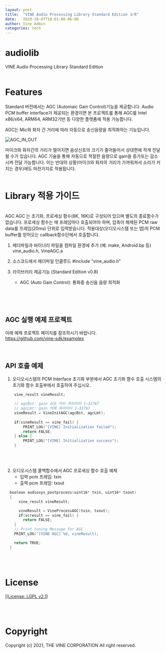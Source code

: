 ```yaml
---
layout: post
title:  "VINE Audio Processing Library Standard Edition 소개"
date:   2020-10-07T10:01:00-06:00
author: Vine Admin
categories: tech
---
```


# audiolib
VINE Audio Processing Library Standard Edition
<br/>
<br/>

# Features
Standard 버전에서는 AGC (Automaic Gain Control)기능을 제공합니다.
Audio PCM buffer interface가 제공되는 환경이면 본 프로젝트를 통해 AGC를 Intel x86/x64, ARM64, ARM32기반 등 다양한 플랫폼에 적용 가능합니다.

AGC는 Mic와 화자 간 거리에 따라 자동으로 송신음량을 최적화하는 기능입니다.

![AGC_IN_OUT](https://user-images.githubusercontent.com/75764437/142515569-30c9f4c5-b1ca-4668-93c7-e43e07bab56c.png)

마이크와 화자간의 거리가 멀어지면 음성신호의 크기가 줄어들어서 상대편에 작게 전달될 수가 있습니다.
AGC 기술을 통해 자동으로 적절한 음량으로 gain을 증가또는 감소시켜 전달 가능합니다. 이는 반대의 상황(마이크와 화자의 거리가 가까워져서 소리가 커지는 경우)에도 마찬가지로 적용됩니다.
<br/>
<br/>

# Library 적용 가이드

<br/>
AGC
AGC 는 초기화, 프로세싱 함수(8K, 16K)로 구성되어 있으며 별도의 종료함수가 없습니다.
프로세싱 함수는 매 프레임마다 호출되어야 하며, 압축이 해제된 PCM raw data를 프레임(20ms) 단위로 입력받습니다.
적용대상(오디오시스템 또는 앱)의 PCM buffer를 얻어오는 callback함수단에서 호출합니다.
   
1. 헤더파일과 바이너리 파일을 컴파일 환경에 추가
  (예: make, Android.bp 등)
	vine_audio.h, VineAGC.a

2. 소스코드에서 헤더파일 인클루드
	#include “vine_audio.h”

3. 라이브러리 제공기능 (Standard Edition v0.8)
	- AGC (Auto Gain Control): 통화중 송신음 음량 최적화

<br/>   
<br/>
<br/>


## AGC 실행 예제 프로젝트

아래 예제 프로젝트 페이지를 참조하시기 바랍니다.<br/>
https://github.com/vine-sdk/examples
<br/>
<br/>
<br/>

## API 호출 예제

1. 오디오시스템의 PCM Interface 초기화 부분에서 AGC 초기화 함수 호출
시스템의 초기화 함수 호출부에서 호출하여 주십시오.

```c
    vine_result vineResult;
    
    // agcBst: gain 상승 커브 파라미터 1~32767
    // agcLmt: gain 억제 파라미터 1~32767
    vineResult = VineInitAGC(agcBst, agcLmt);
    
    if(vineResult == vine_fail) {
    	PRINT_LOG("[VINE] Initialization failed");
    	return FALSE;
    } else {
    	PRINT_LOG("[VINE] Initialization success");
    }
```    
       
<br/>
<br/>

2. 오디오시스템 콜백함수에서 AGC 프로세싱 함수 호출 예제
   - 입력 pcm 프레임: txin
   - 출력 pcm 프레임: txout
   
```c
  boolean audiosys_postprocess(uint16* txin, uint16* txout)
  {
	  vine_result vineResult;

	  vineResult = VineProcessAGC(txin, txout);
	  if(vcresult == vine_fail) {
  		return FALSE;
  	}
  	// Print tuning Message for AGC
  	PRINT_LOG("[VINE AGC] %d, vineResult);

  	return TRUE;    
  }
```
<br/>
<br/>

# License

[![License: LGPL v2.1]](https://www.gnu.org/licenses/lgpl-2.1)

<br/>
<br/>

# Copyright
Copyright (c) 2021, THE VINE CORPORATION All right reserved.
